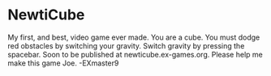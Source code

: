 # NewtiCube
My first, and best, video game ever made. You are a cube. You must dodge red obstacles by switching your gravity. Switch gravity by pressing the spacebar. Soon to be published at newticube.ex-games.org. Please help me make this game Joe. -EXmaster9
